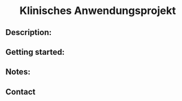 
<h1 align="center">Klinisches Anwendungsprojekt</h1>

## Description:





## Getting started:





## Notes:




## Contact

